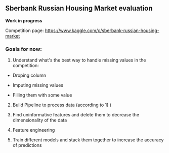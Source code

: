 ## Sberbank Russian Housing Market evaluation

**Work in progress**

Competition page: https://www.kaggle.com/c/sberbank-russian-housing-market

### Goals for now:

1) Understand what's the best way to handle missing values in the competition:

* Droping column

* Imputing missing values 

* Filling them with some value

2) Build Pipeline to process data (according to 1) )

3) Find uninformative features and delete them to decrease the dimensionality of the data

4) Feature engineering

4) Train different models and stack them together to increase the accuracy of predictions